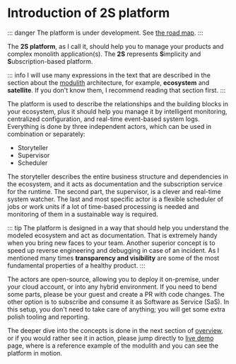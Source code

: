 # Introduction of 2S platform <Badge type="danger" text="35% done" />

::: danger
The platform is under development. See [the road map](road-map).
:::

The **2S platform**, as I call it, should help you to manage your products and complex monolith application(s). The **2S** represents **S**implicity and **S**ubscription-based platform.

::: info
I will use many expressions in the text that are described in the section about the [modulith](../architecture/modulith) architecture, for example, **ecosystem** and **satellite**. If you don't know them, I recommend reading that section first.
:::

The platform is used to describe the relationships and the building blocks in your ecosystem, plus it should help you manage it by intelligent monitoring, centralized configuration, and real-time event-based system logs. Everything is done by three independent actors, which can be used in combination or separately:

- Storyteller
- Supervisor
- Scheduler

The storyteller describes the entire business structure and dependencies in the ecosystem, and it acts as documentation and the subscription service for the runtime. The second part, the supervisor, is a clever and real-time system watcher. The last and most specific actor is a flexible scheduler of jobs or work units if a lot of time-based processing is needed and monitoring of them in a sustainable way is required.

::: tip
The platform is designed in a way that should help you understand the modeled ecosystem and act as documentation. That is extremely handy when you bring new faces to your team. Another superior concept is to speed up reverse engineering and debugging in case of an incident. As I mentioned many times **transparency and visibility** are some of the most fundamental properties of a healthy product.
:::

The actors are open-source, allowing you to deploy it on-premise, under your cloud account, or into any hybrid environment. If you need to bend some parts, please be your guest and create a PR with code changes. The other option is to subscribe and consume it as Software as Service (SaS). In this setup, you don't need to take care of anything; you will get some extra polish tooling and reporting.

The deeper dive into the concepts is done in the next section of [overview](overview), or if you would rather see it in action, please jump directly to [live demo](live-demo) page, where is a reference example of the modulith and you can see the platform in motion.